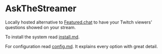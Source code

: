 # AskTheStreamer
Locally hosted alternative to [Featured.chat](https://featured.chat/) to have your Twitch viewers' questions showed on your stream.

To install the system read [install.md](/README/install.md).

For configuration read [config.md](/README/config.md). It explains every option with great detail.
